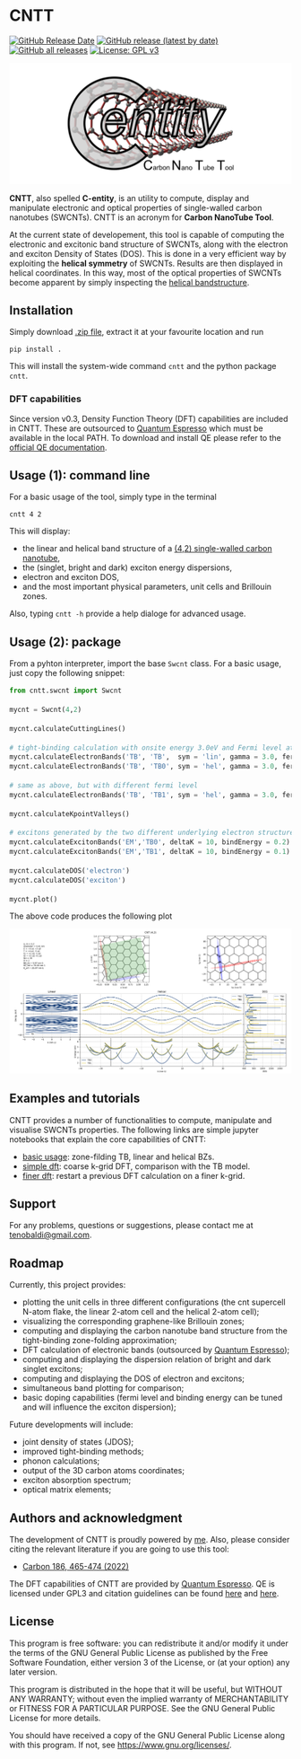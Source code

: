 # CNTT

[![GitHub Release Date](https://img.shields.io/github/release-date/t3n0/cntt)](https://github.com/t3n0/cntt/releases/latest)
[![GitHub release (latest by date)](https://img.shields.io/github/v/release/t3n0/cntt)](https://github.com/t3n0/cntt/releases/latest)
[![GitHub all releases](https://img.shields.io/github/downloads/t3n0/cntt/total)](https://github.com/t3n0/cntt/releases/download/v0.4/cntt-v0.4.zip)
[![License: GPL v3](https://img.shields.io/badge/License-GPLv3-blue.svg)](https://www.gnu.org/licenses/gpl-3.0)

![logo-wide](./docs/figures/logo-wide.png)

**CNTT**, also spelled **C-entity**, is an utility to compute, display and manipulate electronic and optical properties of single-walled carbon nanotubes (SWCNTs). CNTT is an acronym for **Carbon NanoTube Tool**.

At the current state of developement, this tool is capable of computing the electronic and excitonic band structure of SWCNTs, along with the electron and exciton Density of States (DOS). This is done in a very efficient way by exploiting the **helical symmetry** of SWCNTs. Results are then displayed in helical coordinates. In this way, most of the optical properties of SWCNTs become apparent by simply inspecting the [helical bandstructure](./docs/figures/cnt(4,2).png).

## Installation

Simply download [.zip file](https://github.com/t3n0/cntt/releases/download/v0.4/cntt-v0.4.zip), extract it at your favourite location and run

```Shell
pip install .
```

This will install the system-wide command `cntt` and the python package `cntt`.

### DFT capabilities

Since version v0.3, Density Function Theory (DFT) capabilities are included in CNTT.
These are outsourced to [Quantum Espresso](https://www.quantum-espresso.org/) which must be available in the local PATH.
To download and install QE please refer to the [official QE documentation](https://www.quantum-espresso.org/Doc/user_guide_PDF/user_guide.pdf).

## Usage (1): command line

For a basic usage of the tool, simply type in the terminal

```Shell
cntt 4 2
```

This will display:

- the linear and helical band structure of a [(4,2) single-walled carbon nanotube](./docs/figures/cnt(4,2).png),
- the (singlet, bright and dark) exciton energy dispersions,
- electron and exciton DOS,
- and the most important physical parameters, unit cells and Brillouin zones.

Also, typing `cntt -h` provide a help dialoge for advanced usage.

## Usage (2): package

From a pyhton interpreter, import the base `Swcnt` class. For a basic usage, just copy the following snippet:

```Python
from cntt.swcnt import Swcnt

mycnt = Swcnt(4,2)

mycnt.calculateCuttingLines()

# tight-binding calculation with onsite energy 3.0eV and Fermi level at 0.0eV
mycnt.calculateElectronBands('TB', 'TB',  sym = 'lin', gamma = 3.0, fermi = 0.0)
mycnt.calculateElectronBands('TB', 'TB0', sym = 'hel', gamma = 3.0, fermi = 0.0)

# same as above, but with different fermi level
mycnt.calculateElectronBands('TB', 'TB1', sym = 'hel', gamma = 3.0, fermi = 1.5)

mycnt.calculateKpointValleys()

# excitons generated by the two different underlying electron structures
mycnt.calculateExcitonBands('EM','TB0', deltaK = 10, bindEnergy = 0.2)
mycnt.calculateExcitonBands('EM','TB1', deltaK = 10, bindEnergy = 0.1)

mycnt.calculateDOS('electron')
mycnt.calculateDOS('exciton')

mycnt.plot()
```

The above code produces the following plot

![cnt(4,2)fermi](./docs/figures/cnt(4,2)fermi.png)

## Examples and tutorials

CNTT provides a number of functionalities to compute, manipulate and visualise SWCNTs properties.
The following links are simple jupyter notebooks that explain the core capabilities of CNTT:

- [basic usage](./docs/tutorials/1.basics.ipynb): zone-filding TB, linear and helical BZs.
- [simple dft](./docs/tutorials/2.dft-coarse.ipynb): coarse k-grid DFT, comparison with the TB model.
- [finer dft](./docs/tutorials/3.dft_restart.ipynb): restart a previous DFT calculation on a finer k-grid.

## Support

For any problems, questions or suggestions, please contact me at [tenobaldi@gmail.com](tenobaldi@gmail.com).

## Roadmap

Currently, this project provides:

- plotting the unit cells in three different configurations (the cnt supercell N-atom flake, the linear 2-atom cell and the helical 2-atom cell);
- visualizing the corresponding graphene-like Brillouin zones;
- computing and displaying the carbon nanotube band structure from the tight-binding zone-folding approximation;
- DFT calculation of electronic bands (outsourced by [Quantum Espresso](https://www.quantum-espresso.org/));
- computing and displaying the dispersion relation of bright and dark singlet excitons;
- computing and displaying the DOS of electron and excitons;
- simultaneous band plotting for comparison;
- basic doping capabilities (fermi level and binding energy can be tuned and will influence the exciton dispersion);

Future developments will include:

- joint density of states (JDOS);
- improved tight-binding methods;
- phonon calculations;
- output of the 3D carbon atoms coordinates;
- exciton absorption spectrum;
- optical matrix elements;

## Authors and acknowledgment

The development of CNTT is proudly powered by [me](https://github.com/t3n0).
Also, please consider citing the relevant literature if you are going to use this tool:

- [Carbon 186, 465-474 (2022)](https://doi.org/10.1016/j.carbon.2021.10.048)

The DFT capabilities of CNTT are provided by [Quantum Espresso](https://www.quantum-espresso.org/manifesto/).
QE is licensed under GPL3 and citation guidelines can be found [here](https://www.quantum-espresso.org/Doc/user_guide/node6.html#SubSec:Terms) and [here](https://www.quantum-espresso.org/Doc/user_guide/node3.html).

## License

This program is free software: you can redistribute it and/or modify it under the terms of the GNU General Public License as published by the Free Software Foundation, either version 3 of the License, or (at your option) any later version.

This program is distributed in the hope that it will be useful, but WITHOUT ANY WARRANTY; without even the implied warranty of MERCHANTABILITY or FITNESS FOR A PARTICULAR PURPOSE.  See the GNU General Public License for more details.

You should have received a copy of the GNU General Public License along with this program.  If not, see <https://www.gnu.org/licenses/>.
